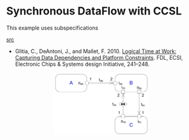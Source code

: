 # Synchronous DataFlow with CCSL

This example uses subspecifications 

[src](lc/sdf.lc)

- Glitia, C., DeAntoni, J., and Mallet, F. 2010. [Logical Time at Work: Capturing Data Dependencies and Platform Constraints](https://doi.org/10.1049/ic.2010.0159). FDL, ECSI, Electronic Chips & Systems design Initiative, 241–248. 

<center>
<img alt="SDF Example" src="im/SDF_example.png" width="50%">
</center>
